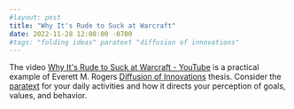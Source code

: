 ```yaml
---
#layout: post
title: "Why It's Rude to Suck at Warcraft"
date: 2022-11-28 12:00:00 -0700
#tags: "folding ideas" paratext "diffusion of innovations"
---
```


The video [Why It's Rude to Suck at Warcraft - YouTube](https://www.youtube.com/watch?v=BKP1I7IocYU) is a practical example of Everett M. Rogers [Diffusion of Innovations](https://en.wikipedia.org/wiki/Diffusion_of_innovations) thesis. Consider the [paratext](https://en.wikipedia.org/wiki/Paratext) for your daily activities and how it directs your perception of goals, values, and behavior.

